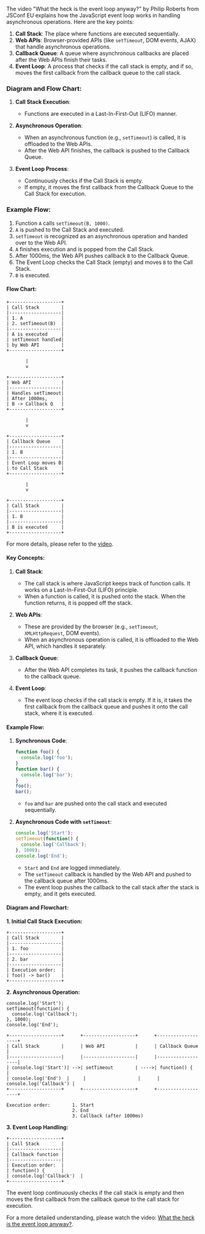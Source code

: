 The video "What the heck is the event loop anyway?" by Philip Roberts from JSConf EU explains how the JavaScript event loop works in handling asynchronous operations. Here are the key points:

1. **Call Stack**: The place where functions are executed sequentially.
2. **Web APIs**: Browser-provided APIs (like `setTimeout`, DOM events, AJAX) that handle asynchronous operations.
3. **Callback Queue**: A queue where asynchronous callbacks are placed after the Web APIs finish their tasks.
4. **Event Loop**: A process that checks if the call stack is empty, and if so, moves the first callback from the callback queue to the call stack.

### Diagram and Flow Chart:

1. **Call Stack Execution**:
   - Functions are executed in a Last-In-First-Out (LIFO) manner.

2. **Asynchronous Operation**:
   - When an asynchronous function (e.g., `setTimeout`) is called, it is offloaded to the Web APIs.
   - After the Web API finishes, the callback is pushed to the Callback Queue.

3. **Event Loop Process**:
   - Continuously checks if the Call Stack is empty.
   - If empty, it moves the first callback from the Callback Queue to the Call Stack for execution.

### Example Flow:

1. Function `A` calls `setTimeout(B, 1000)`.
2. `A` is pushed to the Call Stack and executed.
3. `setTimeout` is recognized as an asynchronous operation and handed over to the Web API.
4. `A` finishes execution and is popped from the Call Stack.
5. After 1000ms, the Web API pushes callback `B` to the Callback Queue.
6. The Event Loop checks the Call Stack (empty) and moves `B` to the Call Stack.
7. `B` is executed.

#### Flow Chart:
```
+-------------------+
| Call Stack        |
|-------------------|
| 1. A              |
| 2. setTimeout(B)  |
|-------------------|
| A is executed     |
| setTimeout handled|
| by Web API        |
+-------------------+

       |
       v

+-------------------+
| Web API           |
|-------------------|
| Handles setTimeout|
| After 1000ms,     |
| B -> Callback Q   |
+-------------------+

       |
       v

+-------------------+
| Callback Queue    |
|-------------------|
| 1. B              |
|-------------------|
| Event Loop moves B|
| to Call Stack     |
+-------------------+

       |
       v

+-------------------+
| Call Stack        |
|-------------------|
| 1. B              |
|-------------------|
| B is executed     |
+-------------------+
```

For more details, please refer to the [video](https://www.youtube.com/watch?v=8aGhZQkoFbQ).


#### Key Concepts:

1. **Call Stack**:
   - The call stack is where JavaScript keeps track of function calls. It works on a Last-In-First-Out (LIFO) principle.
   - When a function is called, it is pushed onto the stack. When the function returns, it is popped off the stack.

2. **Web APIs**:
   - These are provided by the browser (e.g., `setTimeout`, `XMLHttpRequest`, DOM events).
   - When an asynchronous operation is called, it is offloaded to the Web API, which handles it separately.

3. **Callback Queue**:
   - After the Web API completes its task, it pushes the callback function to the callback queue.

4. **Event Loop**:
   - The event loop checks if the call stack is empty. If it is, it takes the first callback from the callback queue and pushes it onto the call stack, where it is executed.

#### Example Flow:

1. **Synchronous Code**:
   ```javascript
   function foo() {
     console.log('foo');
   }
   function bar() {
     console.log('bar');
   }
   foo();
   bar();
   ```
   - `foo` and `bar` are pushed onto the call stack and executed sequentially.

2. **Asynchronous Code with `setTimeout`**:
   ```javascript
   console.log('Start');
   setTimeout(function() {
     console.log('Callback');
   }, 1000);
   console.log('End');
   ```
   - `Start` and `End` are logged immediately.
   - The `setTimeout` callback is handled by the Web API and pushed to the callback queue after 1000ms.
   - The event loop pushes the callback to the call stack after the stack is empty, and it gets executed.

#### Diagram and Flowchart:

**1. Initial Call Stack Execution:**

```plaintext
+-------------------+
| Call Stack        |
|-------------------|
| 1. foo            |
|-------------------|
| 2. bar            |
|-------------------|
| Execution order:  |
| foo() -> bar()    |
+-------------------+
```

**2. Asynchronous Operation:**

```plaintext
console.log('Start');
setTimeout(function() {
  console.log('Callback');
}, 1000);
console.log('End');

+-------------------+      +-------------------+      +-------------------+
| Call Stack        |      | Web API           |      | Callback Queue    |
|-------------------|      |-------------------|      |-------------------|
| console.log('Start')| -->| setTimeout        | ---->| function() {      |
| console.log('End')  |     |                   |      | console.log('Callback') |
+-------------------+      +-------------------+      +-------------------+

Execution order:        1. Start
                        2. End
                        3. Callback (after 1000ms)
```

**3. Event Loop Handling:**

```plaintext
+-------------------+
| Call Stack        |
|-------------------|
| Callback function |
|-------------------|
| Execution order:  |
| function() {      |
| console.log('Callback')  |
+-------------------+
```

The event loop continuously checks if the call stack is empty and then moves the first callback from the callback queue to the call stack for execution.

For a more detailed understanding, please watch the video: [What the heck is the event loop anyway?](https://www.youtube.com/watch?v=8aGhZQkoFbQ).